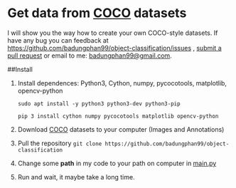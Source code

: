 # Get data from [COCO](http://cocodataset.org/#home) datasets


I will show you the way how to create your own COCO-style datasets.
If have any bug you can feedback at https://github.com/badungphan99/object-classification/issues
, [submit a pull request](https://github.com/badungphan99/object-classification/pulls) or email to me: badungphan99@gmail.com.

##Install

1. Install dependences: Python3, Cython, numpy, pycocotools, matplotlib, opencv-python

    `sudo apt install -y python3 python3-dev python3-pip`
    
    `pip 3 install cython numpy pycocotools matplotlib opencv-python`
2. Download [COCO](http://cocodataset.org/#download) datasets to your computer (Images and Annotations)
3. Pull the repository `git clone https://github.com/badungphan99/object-classification`
4. Change some **path** in my code to your path on computer in [main.py](https://github.com/badungphan99/object-classification/blob/master/Coco/main.py)
5. Run and wait, it maybe take a long time.


